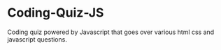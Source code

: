 # Coding-Quiz-JS
Coding quiz powered by Javascript that goes over various html css and javascript questions. 
